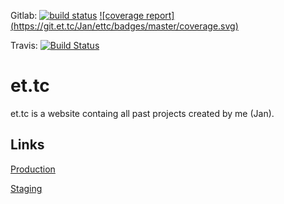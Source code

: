 Gitlab: [![build status](https://git.et.tc/Jan/ettc/badges/master/build.svg)](https://git.et.tc/Jan/ettc/commits/master)
[![coverage report] (https://git.et.tc/Jan/ettc/badges/master/coverage.svg)](https://git.et.tc/Jan/ettc/commits/master)

Travis: [![Build Status](https://travis-ci.org/minextu/et.tc.svg?branch=master)](https://travis-ci.org/minextu/et.tc)

# et.tc

et.tc is a website containg all past projects created by me (Jan).

## Links
[Production](https://et.tc)

[Staging](https://staging.et.tc)
